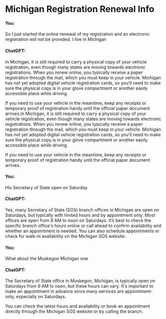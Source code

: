# Michigan Registration Renewal Info

#### You:
So I just started the online renewal of my registration and an electronic registration will not be provided. I live in Michigan

#### ChatGPT:
In Michigan, it is still required to carry a physical copy of your vehicle registration, even though many states are moving towards electronic registrations. When you renew online, you typically receive a paper registration through the mail, which you must keep in your vehicle. Michigan has not yet adopted digital vehicle registration cards, so you’ll need to make sure the physical copy is in your glove compartment or another easily accessible place while driving.

If you need to use your vehicle in the meantime, keep any receipts or temporary proof of registration handy until the official paper document arrives.In Michigan, it is still required to carry a physical copy of your vehicle registration, even though many states are moving towards electronic registrations. When you renew online, you typically receive a paper registration through the mail, which you must keep in your vehicle. Michigan has not yet adopted digital vehicle registration cards, so you’ll need to make sure the physical copy is in your glove compartment or another easily accessible place while driving.

If you need to use your vehicle in the meantime, keep any receipts or temporary proof of registration handy until the official paper document arrives.


#### You:
His Secretary of State open on Saturday

#### ChatGPT:
Yes, many Secretary of State (SOS) branch offices in Michigan are open on Saturdays, but typically with limited hours and by appointment only. Most offices are open from 9 AM to noon on Saturdays. It’s best to check the specific branch office's hours online or call ahead to confirm availability and whether an appointment is needed. You can also schedule appointments or check for walk-in availability on the Michigan SOS website.


#### You:
What about the Muskegon Michigan one

#### ChatGPT:
The Secretary of State office in Muskegon, Michigan, is typically open on Saturdays from 9 AM to noon, but these hours can vary. It's important to make an appointment in advance since many services are appointment-only, especially on Saturdays.

You can check the latest hours and availability or book an appointment directly through the Michigan SOS website or by calling the branch.
